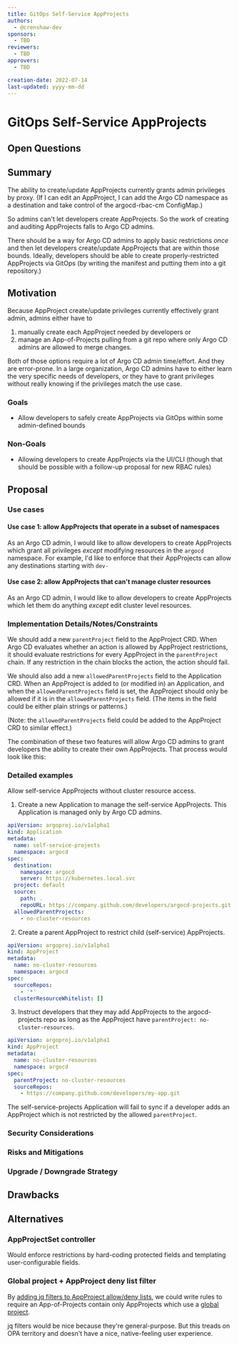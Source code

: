 ```yaml
---
title: GitOps Self-Service AppProjects
authors:
  - @crenshaw-dev
sponsors:
  - TBD
reviewers:
  - TBD
approvers:
  - TBD

creation-date: 2022-07-14
last-updated: yyyy-mm-dd
---
```


# GitOps Self-Service AppProjects

## Open Questions

## Summary

The ability to create/update AppProjects currently grants admin privileges by proxy. (If I can edit an AppProject, I can
add the Argo CD namespace as a destination and take control of the argocd-rbac-cm ConfigMap.)

So admins can't let developers create AppProjects. So the work of creating and auditing AppProjects falls to Argo CD
admins.

There should be a way for Argo CD admins to apply basic restrictions _once_ and then let developers create/update 
AppProjects that are within those bounds. Ideally, developers should be able to create properly-restricted AppProjects
via GitOps (by writing the manifest and putting them into a git repository.)

## Motivation

Because AppProject create/update privileges currently effectively grant admin, admins either have to

1) manually create each AppProject needed by developers or
2) manage an App-of-Projects pulling from a git repo where only Argo CD admins are allowed to merge changes.

Both of those options require a lot of Argo CD admin time/effort. And they are error-prone. In a large organization,
Argo CD admins have to either learn the very specific needs of developers, or they have to grant privileges without
really knowing if the privileges match the use case.

### Goals

* Allow developers to safely create AppProjects via GitOps within some admin-defined bounds

### Non-Goals

* Allowing developers to create AppProjects via the UI/CLI (though that should be possible with a follow-up proposal for new RBAC rules)

## Proposal

### Use cases

#### Use case 1: allow AppProjects that operate in a subset of namespaces

As an Argo CD admin, I would like to allow developers to create AppProjects which grant all privileges _except_ 
modifying resources in the `argocd` namespace. For example, I'd like to enforce that their AppProjects can allow any
destinations starting with `dev-`

#### Use case 2: allow AppProjects that can't manage cluster resources

As an Argo CD admin, I would like to allow developers to create AppProjects which let them do anything _except_ edit
cluster level resources.

### Implementation Details/Notes/Constraints 

We should add a new `parentProject` field to the AppProject CRD. When Argo CD evaluates whether an action is allowed by
AppProject restrictions, it should evaluate restrictions for every AppProject in the `parentProject` chain. If any 
restriction in the chain blocks the action, the action should fail.

We should also add a new `allowedParentProjects` field to the Application CRD. When an AppProject is added to (or
modified in) an Application, and when the `allowedParentProjects` field is set, the AppProject should only be allowed 
if it is in the `allowedParentProjects` field. (The items in the field could be either plain strings or patterns.)

(Note: the `allowedParentProjects` field could be added to the AppProject CRD to similar effect.)

The combination of these two features will allow Argo CD admins to grant developers the ability to create their own 
AppProjects. That process would look like this:

### Detailed examples

Allow self-service AppProjects without cluster resource access.

1. Create a new Application to manage the self-service AppProjects. This Application is managed only by Argo CD admins.

```yaml
apiVersion: argoproj.io/v1alpha1
kind: Application
metadata:
  name: self-service-projects
  namespace: argocd
spec:
  destination:
    namespace: argocd
    server: https://kubernetes.local.svc
  project: default
  source:
    path: .
    repoURL: https://company.github.com/developers/argocd-projects.git
  allowedParentProjects:
    - no-cluster-resources
```

2. Create a parent AppProject to restrict child (self-service) AppProjects.

```yaml
apiVersion: argoproj.io/v1alpha1
kind: AppProject
metadata:
  name: no-cluster-resources
  namespace: argocd
spec:
  sourceRepos:
    - '*'
  clusterResourceWhitelist: []
```

3. Instruct developers that they may add AppProjects to the argocd-projects repo as long as the AppProject have
   `parentProject: no-cluster-resources`.

```yaml
apiVersion: argoproj.io/v1alpha1
kind: AppProject
metadata:
  name: no-cluster-resources
  namespace: argocd
spec:
  parentProject: no-cluster-resources
  sourceRepos:
    - https://company.github.com/developers/my-app.git
```

The self-service-projects Application will fail to sync if a developer adds an AppProject which is not restricted by
the allowed `parentProject`.

### Security Considerations

### Risks and Mitigations

### Upgrade / Downgrade Strategy

## Drawbacks


## Alternatives

### AppProjectSet controller

Would enforce restrictions by hard-coding protected fields and templating user-configurable fields.

### Global project + AppProject deny list filter

By [adding jq filters to AppProject allow/deny lists](https://github.com/argoproj/argo-cd/issues/7636), we could write
rules to require an App-of-Projects contain only AppProjects which use a 
[global project](https://argo-cd.readthedocs.io/en/stable/user-guide/projects/#configuring-global-projects-v18).

jq filters would be nice because they're general-purpose. But this treads on OPA territory and doesn't have a nice,
native-feeling user experience.
